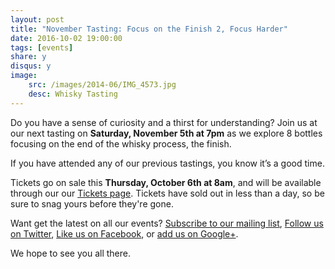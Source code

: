 ```yaml
---
layout: post
title: "November Tasting: Focus on the Finish 2, Focus Harder"
date: 2016-10-02 19:00:00
tags: [events]
share: y
disqus: y
image:
    src: /images/2014-06/IMG_4573.jpg
    desc: Whisky Tasting
---
```


Do you have a sense of curiosity and a thirst for understanding? Join us at our next tasting on **Saturday, November 5th at 7pm** as we explore 8 bottles focusing on the end of the whisky process, the finish.

If you have attended any of our previous tastings, you know it’s a good time. 

Tickets go on sale this **Thursday, October 6th at 8am**, and will be available through our our [Tickets page][1]. Tickets have sold out in less than a day, so be sure to snag yours before they're gone. 

Want get the latest on all our events? [Subscribe to our mailing list][2], [Follow us on Twitter][3], [Like us on Facebook][4], or [add us on Google+][5].

We hope to see you all there.

  [1]: /tickets/
  [2]: /subscribe/
  [3]: http://twitter.com/whiskydev
  [4]: http://www.facebook.com/whiskydev
  [5]: http://plus.google.com/+Whiskydev
